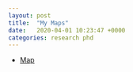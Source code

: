 ```yaml
---
layout: post
title:  "My Maps"
date:   2020-04-01 10:23:47 +0000
categories: research phd
---
```


- [Map](choroplethLeaflet5.html)
